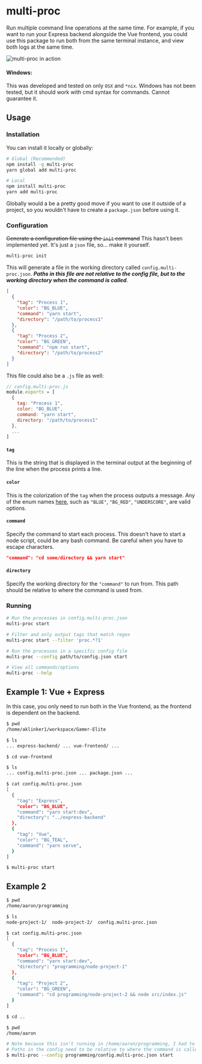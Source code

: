 # multi-proc

Run multiple command line operations at the same time. For example, if you want to run your Express backend alongside the Vue frontend, you could use this package to run both from the same terminal instance, and view both logs at the same time.

![multi-proc in action](https://user-images.githubusercontent.com/10101283/50622981-96158780-0edf-11e9-9141-e3c671b97211.gif)

#### Windows:

This was developed and tested on only `OSX` and `*nix`. Windows has not been tested, but it should work with cmd syntax for commands. Cannot guarantee it.

## Usage

### Installation

You can install it locally or globally:

```bash
# Global (Recommended)
npm install -g multi-proc
yarn global add multi-proc

# Local
npm install multi-proc
yarn add multi-proc
```

Globally would a be a pretty good move if you want to use it outside of a project, so you wouldn't have to create a `package.json` before using it.

### Configuration

~~Generate a configuration file using the `init` command~~ This hasn't been implemented yet. It's just a `json` file, so... make it yourself.

```bash 
multi-proc init
```

This will generate a file in the working directory called `config.multi-proc.json`. ___Paths in this file are not relative to the config file, but to the working directory when the command is called___.

```json
[
  {
    "tag": "Process 1",
    "color": "BG_BLUE",
    "command": "yarn start",
    "directory": "/path/to/process1"
  },
  {
    "tag": "Process 2",
    "color": "BG_GREEN",
    "command": "npm run start",
    "directory": "/path/to/process2"
  }
]
```

This file could also be a `.js` file as well:

```js
// config.multi-proc.js
module.exports = [
  {
    tag: "Process 1",
    color: "BG_BLUE",
    command: "yarn start",
    directory: "/path/to/process1"
  },
  ...
]
```

#### `tag`

This is the string that is displayed in the terminal output at the beginning of the line when the process prints a line.

#### `color`
This is the colorization of the `tag` when the process outputs a message. Any of the enum names [here](https://github.com/aklinker1/multi-proc/blob/21c7f784a187f3467555dbc14d85a612a0eefb7c/src/Colors.ts#L3), such as `"BLUE"`, `"BG_RED"`, `"UNDERSCORE"`, are valid options.

#### `command`

Specify the command to start each process. This doesn't have to start a node script, could be any bash command. Be careful when you have to escape characters.

```json
"command": "cd some/directory && yarn start"
``` 

#### `directory`

Specify the working directory for the `"command"` to run from. This path should be relative to where the command is used from.

### Running

```bash
# Run the processes in config.multi-proc.json
multi-proc start

# Filter and only output tags that match regex
multi-proc start --filter 'proc.*?1'

# Run the processes in a specific config file
multi-proc --config path/to/config.json start

# View all commands/options
multi-proc --help
```

## Example 1: Vue + Express

In this case, you only need to run both in the Vue frontend, as the frontend is dependent on the backend.

```bash
$ pwd
/home/aklinker1/workspace/Gamer-Elite

$ ls
... express-backend/ ... vue-frontend/ ...

$ cd vue-frontend

$ ls
... config.multi-proc.json ... package.json ...

$ cat config.multi-proc.json
[
  {
    "tag": "Express",
    "color": "BG_BLUE",
    "command": "yarn start:dev",
    "directory": "../express-backend"
  },
  {
    "tag": "Vue",
    "color": "BG_TEAL",
    "command": "yarn serve",
  }
]

$ multi-proc start
```

## Example 2

```bash
$ pwd
/home/aaron/programming

$ ls
node-project-1/  node-project-2/  config.multi-proc.json

$ cat config.multi-proc.json
[
  {
    "tag": "Process 1",
    "color": "BG_BLUE",
    "command": "yarn start:dev",
    "directory": "programming/node-project-1"
  },
  {
    "tag": "Project 2",
    "color": "BG_GREEN",
    "command": "cd programming/node-project-2 && node src/index.js"
  }
]

$ cd ..

$ pwd 
/home/aaron

# Note because this isn't running in /home/aaron/programming, I had to add programming/* for the directory on the node-project-1 process and the cd for the node-project-2 process
# Paths in the config need to be relative to where the command is called from
$ multi-proc --config programming/config.multi-proc.json start
```
